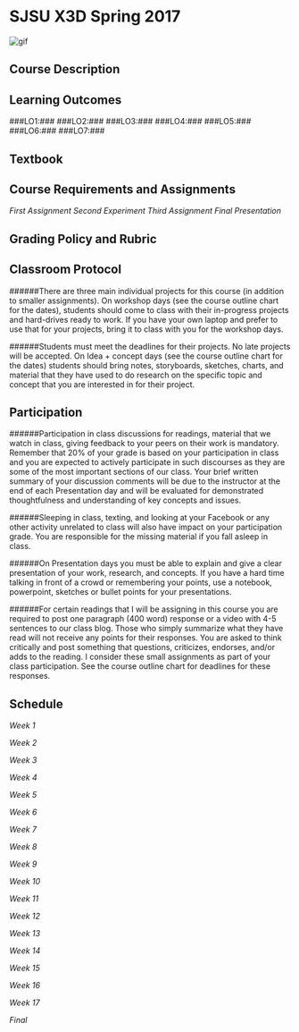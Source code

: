 **SJSU X3D Spring 2017**
======================

![gif](http://i.imgur.com/TuOehiT.gif)

Course Description
------------------

Learning Outcomes
-----------------

###LO1:###
###LO2:###
###LO3:###
###LO4:###
###LO5:###
###LO6:###
###LO7:###

Textbook
--------

Course Requirements and Assignments
-----------------------------------

*First Assignment*
*Second Experiment*
*Third Assignment*
*Final Presentation*

Grading Policy and Rubric
-------------------------

Classroom Protocol
------------------

######There are three main individual projects for this course (in addition to smaller assignments). On workshop days (see the course outline chart for the dates), students should come to class with their in-progress projects and hard-drives ready to work. If you have your own laptop and prefer to use that for your projects, bring it to class with you for the workshop days.

######Students must meet the deadlines for their projects. No late projects will be accepted. On Idea + concept days (see the course outline chart for the dates) students should bring notes, storyboards, sketches, charts, and material that they have used to do research on the specific topic and concept that you are interested in for their project.

Participation
-------------

######Participation in class discussions for readings, material that we watch in class, giving feedback to your peers on their work is mandatory. Remember that 20% of your grade is based on your participation in class and you are expected to actively participate in such discourses as they are some of the most important sections of our class. Your brief written summary of your discussion comments will be due to the instructor at the end of each Presentation day and will be evaluated for demonstrated thoughtfulness and understanding of key concepts and issues.

######Sleeping in class, texting, and looking at your Facebook or any other activity unrelated to class will also have impact on your participation grade. You are responsible for the missing material if you fall asleep in class.

######On Presentation days you must be able to explain and give a clear presentation of your work, research, and concepts. If you have a hard time talking in front of a crowd or remembering your points, use a notebook, powerpoint, sketches or bullet points for your presentations.

######For certain readings that I will be assigning in this course you are required to post one paragraph (400 word) response or a video with 4-5 sentences to our class blog. Those who simply summarize what they have read will not receive any points for their responses. You are asked to think critically and post something that questions, criticizes, endorses, and/or adds to the reading. I consider these small assignments as part of your class participation. See the course outline chart for deadlines for these responses.

Schedule
--------

*Week 1*

*Week 2*

*Week 3*

*Week 4*

*Week 5*

*Week 6*

*Week 7*

*Week 8*

*Week 9*

*Week 10*

*Week 11*

*Week 12*

*Week 13*

*Week 14*

*Week 15*

*Week 16*

*Week 17*

*Final*